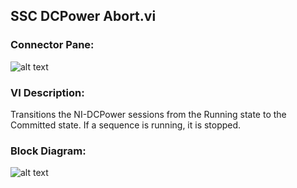 ## **SSC DCPower Abort.vi**
### Connector Pane:
![alt text](/DCPower/SSC%20DCPower/Control/SSC%20DCPower%20Abort.vic.png "SSC DCPower Abort.vi connector pane")

### VI Description:
Transitions the NI-DCPower sessions from the Running state to the Committed state. If a sequence is running, it is stopped.

### Block Diagram:
![alt text](/DCPower/SSC%20DCPower/Control/SSC%20DCPower%20Abort.vid.png "SSC DCPower Abort.vi block diagram")
